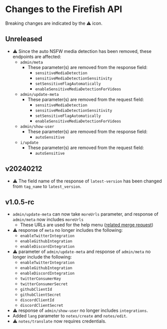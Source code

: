# Changes to the Firefish API

Breaking changes are indicated by the :warning: icon.

## Unreleased

- :warning: Since the auto NSFW media detection has been removed, these endpoints are affected:
  - `admin/meta`
    - These parameter(s) are removed from the response field:
      - `sensitiveMediaDetection`
      - `sensitiveMediaDetectionSensitivity`
      - `setSensitiveFlagAutomatically`
      - `enableSensitiveMediaDetectionForVideos`
  - `admin/update-meta`
    - These parameter(s) are removed from the request field:
      - `sensitiveMediaDetection`
      - `sensitiveMediaDetectionSensitivity`
      - `setSensitiveFlagAutomatically`
      - `enableSensitiveMediaDetectionForVideos`
  - `admin/show-user`
    - These parameter(s) are removed from the response field:
      - `autoSensitive`
  - `i/update`
    - These parameter(s) are removed from the request field:
      - `autoSensitive`

## v20240212

- :warning: The field name of the response of `latest-version` has been changed from `tag_name` to `latest_version`.

## v1.0.5-rc

- `admin/update-meta` can now take `moreUrls` parameter, and response of `admin/meta` now includes `moreUrls`
  - These URLs are used for the help menu ([related merge request](https://firefish.dev/firefish/firefish/-/merge_requests/10640))
- :warning: response of `meta` no longer includes the following:
  - `enableTwitterIntegration`
  - `enableGithubIntegration`
  - `enableDiscordIntegration`
- :warning: parameter of `admin/update-meta` and response of `admin/meta` no longer include the following:
  - `enableTwitterIntegration`
  - `enableGithubIntegration`
  - `enableDiscordIntegration`
  - `twitterConsumerKey`
  - `twitterConsumerSecret`
  - `githubClientId`
  - `githubClientSecret`
  - `discordClientId`
  - `discordClientSecret`
- :warning: response of `admin/show-user` no longer includes `integrations`.
- Added `lang` parameter to `notes/create` and `notes/edit`.
- :warning: `notes/translate` now requires credentials.

